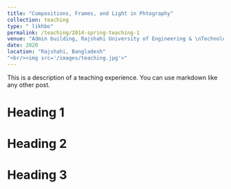```yaml
---
title: "Compositions, Frames, and Light in Phtography"
collection: teaching
type: " likhbo"
permalink: /teaching/2014-spring-teaching-1
venue: "Admin building, Rajshahi University of Engineering & \nTechnology "
date: 2020
location: "Rajshahi, Bangladesh"
"<br/><img src='/images/teaching.jpg'>"
---
```


This is a description of a teaching experience. You can use markdown like any other post.

Heading 1
======

Heading 2
======

Heading 3
======